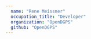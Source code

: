 ```yaml
---
  name: "Rene Meissner"
  occupation_title: "Developer"
  organization: "OpenDGPS"
  github: "OpenDGPS"
---
```

